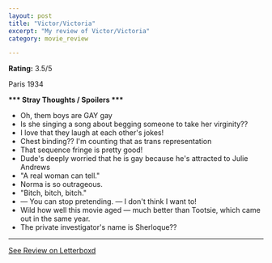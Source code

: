 ```yaml
---
layout: post
title: "Victor/Victoria"
excerpt: "My review of Victor/Victoria"
category: movie_review

---
```


**Rating:** 3.5/5

Paris 1934

<b>*** Stray Thoughts / Spoilers ***</b>
* Oh, them boys are GAY gay
* Is she singing a song about begging someone to take her virginity??
* I love that they laugh at each other's jokes!
* Chest binding?? I'm counting that as trans representation
* That sequence fringe is pretty good!
* Dude's deeply worried that he is gay because he's attracted to Julie Andrews
* "A real woman can tell."
* Norma is so outrageous.
* "Bitch, bitch, bitch."
* — You can stop pretending. — I don't think I want to!
* Wild how well this movie aged — much better than Tootsie, which came out in the same year.
* The private investigator's name is Sherloque??


<hr>

[See Review on Letterboxd](https://boxd.it/9bd0pn)
